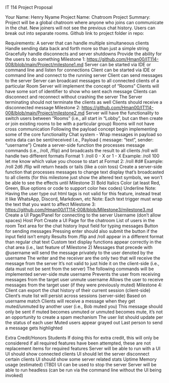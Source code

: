 IT 114 Project Proposal

Your Name: Henry Nyame
Project Name: Chatroom
Project Summary: Project will be a global chatroom where anyone who joins can communicate in the chat. New joiners will not see the previous chat history. Users can break out into separate rooms.
Github link to project folder in repo: 

Requirements:
A server that can handle multiple simultaneous clients
Handle sending data back and forth more so than just a simple string
Gracefully handle disconnects and server shutdowns
Provide the ability for the users to do something
Milestone 1: https://github.com/Hman00/IT114-008/blob/main/Project/milestone1.md
Server can be started via IDE or command line and listen for connections
Client can be started via IDE or command line and connect to the running server
Client can send messages to the server
Server can broadcast messages to all connected clients of a particular Room
Server will implement the concept of “Rooms”
Clients will have some sort of identifier to show who sent each message
Clients can disconnect and reconnect without crashing the server
The Server terminating should not terminate the clients as well
Clients should receive a disconnected message
Milestone 2: https://github.com/Hman00/IT114-008/blob/main/Project/milestone2.md
Server will have the functionality to switch users between “Rooms”
(i.e., all start in “Lobby”, but can then create or join existing rooms to be with a particular group)
Rooms will not have cross communication
Following the payload concept begin implementing some of the core functionality
Chat system - Wrap messages in payload so extra data can be sent/received
I.e., Payload { message: “text”, sender: “username”} 
Create a server-side function the processes message commands (i.e., /roll, /flip) and broadcasts the result to all clients
/roll will handle two different formats
Format 1: /roll 0 - X or 1 - X
Example: /roll 100
let me know which value you choose to start at
Format 2: /roll #d#
Example: /roll 2d6
/flip will return heads or tails (like a coin toss)
Create a server-side function that processes messages to change text display that’s broadcasted to all clients (for this milestone just show the altered text symbols, we won’t be able to see the effects until Milestone 3)
Bold
Italics
Color (at least Red, Green, Blue options or code to support color hex codes)
Underline
Note: Having the user type out html tags is not valid for this feature, instead treat it like WhatsApp, Discord, Markdown, etc
Note: Each text trigger must wrap the text that you want to affect
Milestone 3: https://github.com/Hman00/IT114-008/blob/Milestone3/milestone3.md
Create a UI Page/Panel for connecting to the server
Username (don’t allow spaces)
Host
Port
Create a UI Page for the chatroom
List of users in the room
Text area for the chat history
Input field for typing messages
Button for sending messages
Pressing enter should also submit the button if the input field isn’t empty
Results from /flip and /roll appear in a different format than regular chat text
Custom text display functions appear correctly in the chat area (i.e., last feature of Milestone 2)
Messages that precede with @username will send the message privately to the user denoted by the username
The writer and the receiver are the only two that will receive the message from the server
It’s not valid to just hide it on the client-side (i.e., data must not be sent from the server)
The following commands will be implemented server-side
mute username
Prevents the user from receiving messages from the target user
unmute username
Allows the user to receive messages from the target user (if they were previously muted)
Milestone 4: 
Client can export the chat history of  their current session (client-side)
Client’s mute list will persist across sessions (server-side)
Based on username match
Clients will receive a message when they get muted/unmuted by another user
(i.e., Bob muted you)
This message should only be sent if muted becomes unmuted or unmuted becomes mute, it’s not an opportunity to create a spam mechanism
The user list should update per the status of each user
Muted users appear grayed out
Last person to send a message gets highlighted


Extra Credit/Honors Students
If doing this for extra credit, this will only be considered if all required features have been attempted, these are not replacement items for required features
Server will be able to run with a UI
UI should show connected clients
UI should let the server disconnect certain clients
UI should show some server related stats
Uptime
Memory usage (estimated)
(TBD)
UI can be used to stop the server
Server will be able to run headless (can be run via the command line without the UI being invoked)

